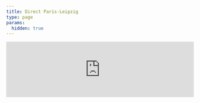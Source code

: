 ```yaml
---
title: Direct Paris-Leipzig
type: page
params:
  hidden: true
---
```


<iframe id="iframe_assoconnect" src="https://ac.musik-europa-breizh.fr/collect/description/545766-q-paris-leipzig-clohars-fouesnant?iframe=1" allow="payment" width="100%" style="overflow: hidden; border: 0; max-height: none;" scrolling="no" onload="window.location.href='#iframe_assoconnect'"></iframe><script>window.addEventListener("message", function(event) {if(event.data.action === "iframe.height" && (event.origin === "https://ac.musik-europa-breizh.fr" || event.origin === "https://pay.assoconnect.com")){document.getElementById("iframe_assoconnect").height = event.data.height;}});</script><style>#iframe_assoconnect{border: 0}</style>
